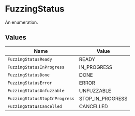 # FuzzingStatus

An enumeration.


## Values

| Name                          | Value                         |
| ----------------------------- | ----------------------------- |
| `FuzzingStatusReady`          | READY                         |
| `FuzzingStatusInProgress`     | IN_PROGRESS                   |
| `FuzzingStatusDone`           | DONE                          |
| `FuzzingStatusError`          | ERROR                         |
| `FuzzingStatusUnfuzzable`     | UNFUZZABLE                    |
| `FuzzingStatusStopInProgress` | STOP_IN_PROGRESS              |
| `FuzzingStatusCancelled`      | CANCELLED                     |